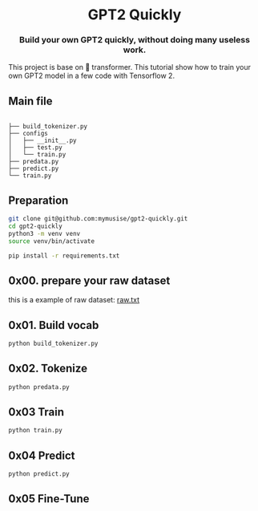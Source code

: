 <h1 align="center">
GPT2 Quickly
</h1>

<h3 align="center">
<p>Build your own GPT2 quickly, without doing many useless work.
</h3>

This project is base on 🤗 transformer. This tutorial show how to train your own GPT2 model in a few code with Tensorflow 2.

## Main file

``` 

├── build_tokenizer.py
├── configs
│   ├── __init__.py
│   ├── test.py
│   └── train.py
├── predata.py
├── predict.py
└── train.py
```

## Preparation

``` bash
git clone git@github.com:mymusise/gpt2-quickly.git
cd gpt2-quickly
python3 -m venv venv
source venv/bin/activate

pip install -r requirements.txt
```

## 0x00. prepare your raw dataset

this is a example of raw dataset: [raw.txt](dataset/test/raw.txt)


## 0x01. Build vocab

```bash
python build_tokenizer.py
```


## 0x02. Tokenize

```bash
python predata.py
```


## 0x03 Train

```bash
python train.py
```


## 0x04 Predict

```bash
python predict.py
```

## 0x05 Fine-Tune

```bash
```